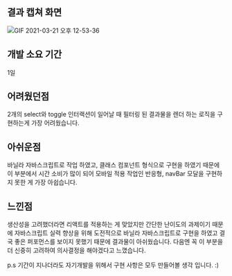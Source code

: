 ## 결과 캡쳐 화면

![GIF 2021-03-21 오후 12-53-36](https://user-images.githubusercontent.com/47707076/111893234-8ba22280-8a44-11eb-9af1-b553c6285a00.gif)

## 개발 소요 기간

1일

## 어려웠던점

2개의 select와 toggle 인터랙션이 일어날 때 필터링 된 결과물을 렌더 하는 로직을 구현하는게
가장 어려웠습니다.

## 아쉬운점

바닐라 자바스크립트로 작업 하였고, 클래스 컴포넌트 형식으로 구현을 하였기 때문에
이 부분에서 시간 소비가 많이 되어
모바일 적용 작업인 반응형, navBar 모달을 구현하지 못한 게 가장 아쉽습니다.

## 느낀점

생산성을 고려했더라면 리액트를 적용하는 게 맞았지만 간단한 난이도의 과제이기 때문에
자바스크립트 실력 향상을 위해 도전적으로 바닐라 자바스크립트로 구현을 하였고
결국 좋은 퍼포먼스를 보이지 못했기 때문에 결과물이 아쉬웠습니다.
다음엔 꼭 이 부분을 더 신중히 고려하여 의사결정을 해야겠다고 느꼈습니다.

p.s 기간이 지나더라도 자기개발을 위해서 구현 사항은 모두 만들어볼 생각 입니다. :)
